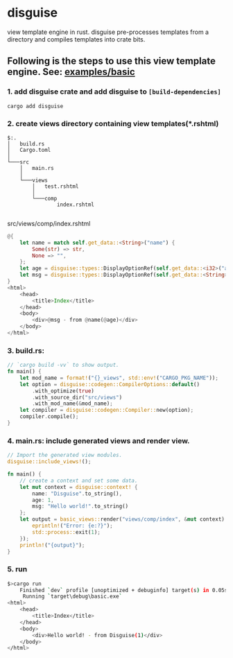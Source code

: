 # disguise

view template engine in rust. disguise pre-processes templates from a directory and compiles templates into crate bits.

## Following is the steps to use this view template engine. See: [examples/basic](./rust/examples/basic/)

### 1. add disguise crate and add disguise to `[build-dependencies]`
```shell
cargo add disguise
```

### 2. create views directory containing view templates(*.rshtml)
```
$:.
│   build.rs
│   Cargo.toml
│
└───src
    │   main.rs
    │
    └───views
        │   test.rshtml
        │
        └───comp
                index.rshtml


```
src/views/comp/index.rshtml
```rust
@{
    let name = match self.get_data::<String>("name") {
        Some(str) => str,
        None => "",
    };
    let age = disguise::types::DisplayOptionRef(self.get_data::<i32>("age"));
    let msg = disguise::types::DisplayOptionRef(self.get_data::<String>("msg"));
}
<html>
    <head>
        <title>Index</title>
    </head>
    <body>
        <div>@msg - from @name(@age)</div>
    </body>
</html>
```

### 3. build.rs:

```rust
// `cargo build -vv` to show output.
fn main() {
    let mod_name = format!("{}_views", std::env!("CARGO_PKG_NAME"));
    let option = disguise::codegen::CompilerOptions::default()
        .with_optimize(true)
        .with_source_dir("src/views")
        .with_mod_name(&mod_name);
    let compiler = disguise::codegen::Compiler::new(option);
    compiler.compile();
}
```

### 4. main.rs: include generated views and render view.

```rust
// Import the generated view modules.
disguise::include_views!();

fn main() {
    // create a context and set some data.
    let mut context = disguise::context! {
        name: "Disguise".to_string(),
        age: 1,
        msg: "Hello world!".to_string()
    };
    let output = basic_views::render("views/comp/index", &mut context).unwrap_or_else(|e| {
        eprintln!("Error: {e:?}");
        std::process::exit(1);
    });
    println!("{output}");
}
```

### 5. run

```sh
$>cargo run
    Finished `dev` profile [unoptimized + debuginfo] target(s) in 0.05s
     Running `target\debug\basic.exe`
<html>
    <head>
        <title>Index</title>
    </head>
    <body>
        <div>Hello world! - from Disguise(1)</div>
    </body>
</html>
```

